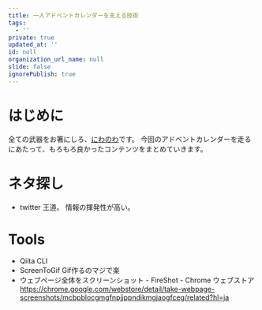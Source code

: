 ```yaml
---
title: 一人アドベントカレンダーを支える技術
tags:
  - ''
private: true
updated_at: ''
id: null
organization_url_name: null
slide: false
ignorePublish: true
---
```

# はじめに
全ての武器をお箸にしろ、[にわのわ](https://twitter.com/niwa_nowa)です。
今回のアドベントカレンダーを走るにあたって、もろもろ良かったコンテンツをまとめていきます。

# ネタ探し
- twitter
王道。
情報の揮発性が高い。

# Tools
- Qiita CLI
- ScreenToGif
Gif作るのマジで楽
- ウェブページ全体をスクリーンショット - FireShot - Chrome ウェブストア
https://chrome.google.com/webstore/detail/take-webpage-screenshots/mcbpblocgmgfnpjjppndjkmgjaogfceg/related?hl=ja
